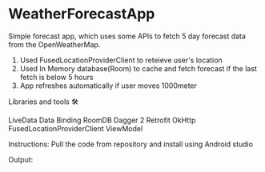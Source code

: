 # WeatherForecastApp

Simple forecast app, which uses some APIs to fetch 5 day forecast data from the OpenWeatherMap.

1) Used FusedLocationProviderClient to reteieve user's location
2) Used In Memory database(Room) to cache and fetch forecast if the last fetch is below 5 hours
3) App refreshes automatically if user moves 1000meter


Libraries and tools 🛠

LiveData
Data Binding
RoomDB
Dagger 2
Retrofit
OkHttp
FusedLocationProviderClient
ViewModel

Instructions:
Pull the code from repository and install using Android studio

Output:

